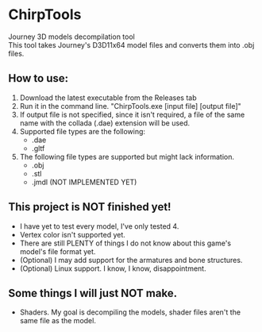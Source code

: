 # ChirpTools
Journey 3D models decompilation tool<br>
This tool takes Journey's D3D11x64 model files and converts them into .obj files.

## How to use:
1. Download the latest executable from the Releases tab<br>
2. Run it in the command line. "ChirpTools.exe [input file] [output file]"<br>
3. If output file is not specified, since it isn't required, a file of the same name with the collada (.dae) extension will be used.
4. Supported file types are the following:
   - .dae
   - .gltf
5. The following file types are supported but might lack information.
   - .obj
   - .stl
   - .jmdl (NOT IMPLEMENTED YET)
  
## This project is NOT finished yet!
- I have yet to test every model, I've only tested 4.<br>
- Vertex color isn't supported yet.<br>
- There are still PLENTY of things I do not know about this game's model's file format yet.<br>
- (Optional) I may add support for the armatures and bone structures.<br>
- (Optional) Linux support. I know, I know, disappointment.<br>

## Some things I will just NOT make.
- Shaders. My goal is decompiling the models, shader files aren't the same file as the model.
